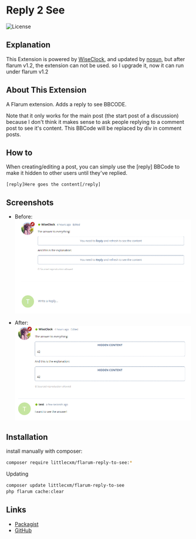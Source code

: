 # Reply 2 See

![License](https://img.shields.io/badge/license-MIT-blue.svg)

## Explanation

This Extension is powered by [WiseClock](https://github.com/WiseClock/flarum-ext-reply2see), and updated by [nosun](https://github.com/nosun/flarum-ext-reply2see), but after flarum v1.2, the extension can not be used. so I upgrade it, now it can run under flarum v1.2

## About This Extension

A Flarum extension. Adds a reply to see BBCODE.

Note that it only works for the main post (the start post of a discussion) because I don't think it makes sense to ask people replying to a comment post to see it's content. This BBCode will be replaced by div in comment posts.

## How to

When creating/editing a post, you can simply use the [reply] BBCode to make it hidden to other users until they've replied.

```bbcode
[reply]Here goes the content[/reply]
```

## Screenshots

- Before:
  ![preview-before](.github/preview1.png)

- After:
  ![preview-after](.github/preview2.png)

## Installation

install manually with composer:

```bash
composer require littlecxm/flarum-reply-to-see:*
```

Updating

```bash
composer update littlecxm/flarum-reply-to-see
php flarum cache:clear
```

## Links

- [Packagist](https://packagist.org/packages/nosun/reply-to-see)
- [GitHub](https://github.com/nosun/flarum-ext-reply2see)
